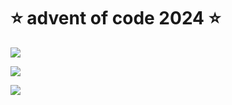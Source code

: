 # ⭐️ advent of code 2024 ⭐️

![](https://img.shields.io/badge/day%20📅-6-blue)
  
![](https://img.shields.io/badge/stars%20⭐-12-yellow)
  
![](https://img.shields.io/badge/days%20completed-6-red)
